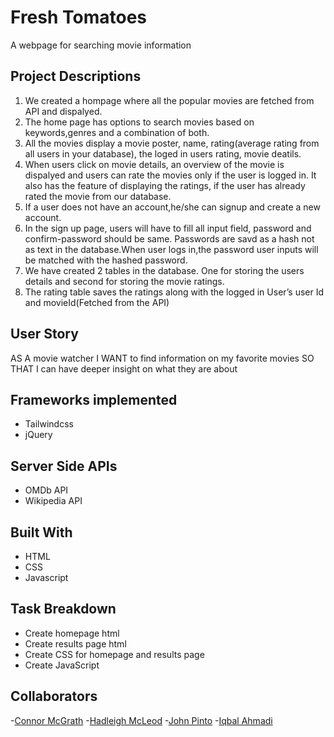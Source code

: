 # Fresh Tomatoes
A webpage for searching movie information

## Project Descriptions
1. We created a hompage where all the popular movies are fetched from API and dispalyed.
2. The home page has options to search movies based on keywords,genres and a combination of both.
3. All the movies display a movie poster, name, rating(average rating from all users in your database), the loged in users rating, movie deatils.
4. When users click on movie details, an overview of the movie is dispalyed and users can rate the movies only if the user is logged in. It also has the feature of displaying the ratings, if the user has already rated the movie from our database.
5. If a user does not have an account,he/she can signup and create a new account.
6. In the sign up page, users will have to fill all input field, password and confirm-password should be same. Passwords are savd as a hash not as text in the database.When user logs in,the password user inputs will be matched with the hashed password.
7. We have created 2 tables in the database. One for storing the users details and second for storing the movie ratings.
8. The rating table saves the ratings along with the logged in User’s user Id and movieId(Fetched from the API)

## User Story
AS A movie watcher
I WANT to find information on my favorite movies 
SO THAT I can have deeper insight on what they are about

## Frameworks implemented
- Tailwindcss
- jQuery

## Server Side APIs
- OMDb API
- Wikipedia API

## Built With
- HTML
- CSS
- Javascript

## Task Breakdown
- Create homepage html 
- Create results page html 
- Create CSS for homepage and results page
- Create JavaScript


## Collaborators
-[Connor McGrath](https://github.com/CJMerit)
-[Hadleigh McLeod](https://github.com/hadscloud)
-[John Pinto](https://github.com/jpinto2)
-[Iqbal Ahmadi](https://github.com/IqbalAhmadi)
